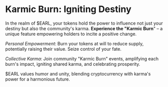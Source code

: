 

# Karmic Burn: Igniting Destiny

In the realm of $EARL, your tokens hold the power to influence not just your destiny but also the community's karma. **Experience the "Karmic Burn**" – a unique feature empowering holders to incite a positive change.

_Personal Empowerment_: Burn your tokens at will to reduce supply, potentially raising their value. Seize control of your fate.&#x20;

_Collective Karma_: Join community "Karmic Burn" events, amplifying each burn's impact, igniting shared karma, and celebrating prosperity.

$EARL values humor and unity, blending cryptocurrency with karma's power for a harmonious future.
